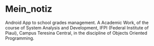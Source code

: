 # Mein_notiz
Android App to school grades management. A Academic Work, of the course of System Analysis and Development, IFPI (Federal Institute of Piaui), Campus Teresina Central, in the discipline of Objects Oriented Programming.
